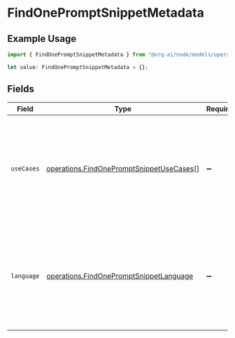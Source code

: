 # FindOnePromptSnippetMetadata

## Example Usage

```typescript
import { FindOnePromptSnippetMetadata } from "@orq-ai/node/models/operations";

let value: FindOnePromptSnippetMetadata = {};
```

## Fields

| Field                                                                                                                     | Type                                                                                                                      | Required                                                                                                                  | Description                                                                                                               |
| ------------------------------------------------------------------------------------------------------------------------- | ------------------------------------------------------------------------------------------------------------------------- | ------------------------------------------------------------------------------------------------------------------------- | ------------------------------------------------------------------------------------------------------------------------- |
| `useCases`                                                                                                                | [operations.FindOnePromptSnippetUseCases](../../models/operations/findonepromptsnippetusecases.md)[]                      | :heavy_minus_sign:                                                                                                        | A list of use cases that the prompt is meant to be used for. Use this field to categorize the prompt for your own purpose |
| `language`                                                                                                                | [operations.FindOnePromptSnippetLanguage](../../models/operations/findonepromptsnippetlanguage.md)                        | :heavy_minus_sign:                                                                                                        | The language that the prompt is written in. Use this field to categorize the prompt for your own purpose                  |